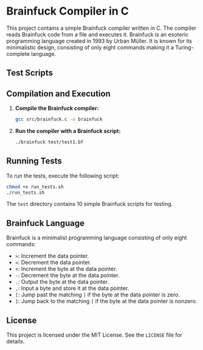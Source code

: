 # Brainfuck Compiler in C

This project contains a simple Brainfuck compiler written in C. The compiler reads Brainfuck code from a file and executes it. Brainfuck is an esoteric programming language created in 1993 by Urban Müller. It is known for its minimalistic design, consisting of only eight commands making it a Turing-complete language.

## Test Scripts

## Compilation and Execution

1. **Compile the Brainfuck compiler:**

   ```sh
   gcc src/brainfuck.c -o brainfuck
   ```
2. **Run the compiler with a Brainfuck script:**

   ```sh
   ./brainfuck test/test1.bf
   ```

## Running Tests

To run the tests, execute the following script:

```sh
chmod +x run_tests.sh
./run_tests.sh
```

The `test` directory contains 10 simple Brainfuck scripts for testing.

## Brainfuck Language

Brainfuck is a minimalist programming language consisting of only eight commands:

- `>`: Increment the data pointer.
- `<`: Decrement the data pointer.
- `+`: Increment the byte at the data pointer.
- `-`: Decrement the byte at the data pointer.
- `.`: Output the byte at the data pointer.
- `,`: Input a byte and store it at the data pointer.
- `[`: Jump past the matching `]` if the byte at the data pointer is zero.
- `]`: Jump back to the matching `[` if the byte at the data pointer is nonzero.

## License

This project is licensed under the MIT License. See the `LICENSE` file for details.
